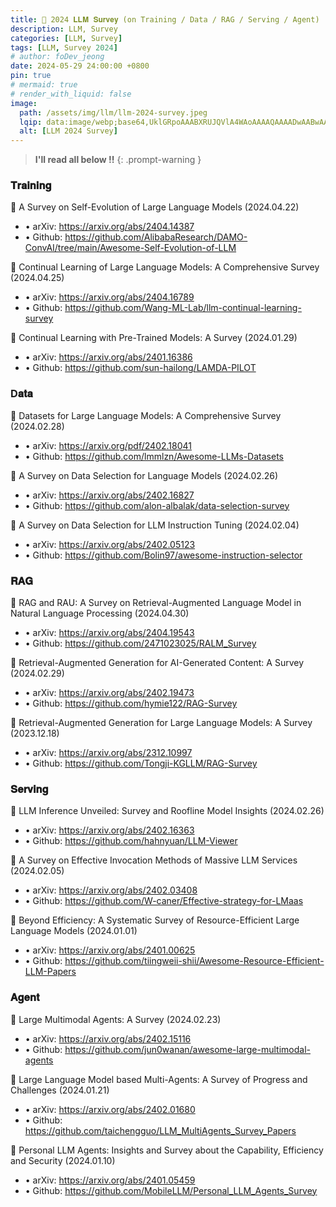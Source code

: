```yaml
---
title: 📝 2024 𝐋𝐋𝐌 𝐒𝐮𝐫𝐯𝐞𝐲 (on Training / Data / RAG / Serving / Agent)
description: LLM, Survey
categories: [LLM, Survey]
tags: [LLM, Survey 2024]
# author: foDev_jeong
date: 2024-05-29 24:00:00 +0800
pin: true
# mermaid: true
# render_with_liquid: false
image:
  path: /assets/img/llm/llm-2024-survey.jpeg
  lqip: data:image/webp;base64,UklGRpoAAABXRUJQVlA4WAoAAAAQAAAADwAABwAAQUxQSDIAAAARL0AmbZurmr57yyIiqE8oiG0bejIYEQTgqiDA9vqnsUSI6H+oAERp2HZ65qP/VIAWAFZQOCBCAAAA8AEAnQEqEAAIAAVAfCWkAALp8sF8rgRgAP7o9FDvMCkMde9PK7euH5M1m6VWoDXf2FkP3BqV0ZYbO6NA/VFIAAAA
  alt: [LLM 2024 Survey]
---
```


> **I'll read all below !!**
{: .prompt-warning }

### 𝐓𝐫𝐚𝐢𝐧𝐢𝐧𝐠 
📌 A Survey on Self-Evolution of Large Language Models (2024.04.22)
- • arXiv: <https://arxiv.org/abs/2404.14387>
- • Github: <https://github.com/AlibabaResearch/DAMO-ConvAI/tree/main/Awesome-Self-Evolution-of-LLM>

📌 Continual Learning of Large Language Models: A Comprehensive Survey (2024.04.25)
- • arXiv: <https://arxiv.org/abs/2404.16789>
- • Github: <https://github.com/Wang-ML-Lab/llm-continual-learning-survey>

📌 Continual Learning with Pre-Trained Models: A Survey (2024.01.29)
- • arXiv: <https://arxiv.org/abs/2401.16386>
- • Github: <https://github.com/sun-hailong/LAMDA-PILOT>

### D𝐚𝐭𝐚
📌 Datasets for Large Language Models: A Comprehensive Survey (2024.02.28)
- • arXiv: <https://arxiv.org/pdf/2402.18041>
- • Github: <https://github.com/lmmlzn/Awesome-LLMs-Datasets>

📌 A Survey on Data Selection for Language Models (2024.02.26)
- • arXiv: <https://arxiv.org/abs/2402.16827>
- • Github: <https://github.com/alon-albalak/data-selection-survey>

📌 A Survey on Data Selection for LLM Instruction Tuning (2024.02.04)
- • arXiv: <https://arxiv.org/abs/2402.05123>
- • Github: <https://github.com/Bolin97/awesome-instruction-selector>

### 𝐑𝐀𝐆
📌 RAG and RAU: A Survey on Retrieval-Augmented Language Model in Natural Language Processing (2024.04.30)
- • arXiv: <https://arxiv.org/abs/2404.19543>
- • Github: <https://github.com/2471023025/RALM_Survey>

📌 Retrieval-Augmented Generation for AI-Generated Content: A Survey (2024.02.29)
- • arXiv: <https://arxiv.org/abs/2402.19473>
- • Github: <https://github.com/hymie122/RAG-Survey>

📌 Retrieval-Augmented Generation for Large Language Models: A Survey (2023.12.18)
- • arXiv: <https://arxiv.org/abs/2312.10997>
- • Github: <https://github.com/Tongji-KGLLM/RAG-Survey>

### 𝐒𝐞𝐫𝐯𝐢𝐧𝐠
📌 LLM Inference Unveiled: Survey and Roofline Model Insights (2024.02.26)
- • arXiv: <https://arxiv.org/abs/2402.16363>
- • Github: <https://github.com/hahnyuan/LLM-Viewer>

📌 A Survey on Effective Invocation Methods of Massive LLM Services (2024.02.05)
- • arXiv: <https://arxiv.org/abs/2402.03408>
- • Github: <https://github.com/W-caner/Effective-strategy-for-LMaas>

📌 Beyond Efficiency: A Systematic Survey of Resource-Efficient Large Language Models (2024.01.01)
- • arXiv: <https://arxiv.org/abs/2401.00625>
- • Github: <https://github.com/tiingweii-shii/Awesome-Resource-Efficient-LLM-Papers>

### 𝐀𝐠𝐞𝐧𝐭
📌 Large Multimodal Agents: A Survey (2024.02.23)
- • arXiv: <https://arxiv.org/abs/2402.15116>
- • Github: <https://github.com/jun0wanan/awesome-large-multimodal-agents>

📌 Large Language Model based Multi-Agents: A Survey of Progress and Challenges (2024.01.21)
- • arXiv: <https://arxiv.org/abs/2402.01680>
- • Github: <https://github.com/taichengguo/LLM_MultiAgents_Survey_Papers>

📌 Personal LLM Agents: Insights and Survey about the Capability, Efficiency and Security (2024.01.10)
- • arXiv: <https://arxiv.org/abs/2401.05459>
- • Github: <https://github.com/MobileLLM/Personal_LLM_Agents_Survey>

